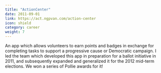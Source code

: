 ```yaml
---
title: "ActionCenter"
date: 2011-09-01
link: https://act.ngpvan.com/action-center
icon: shield
category: career
weight: 7
---
```


An app which allows volunteers to earn points and badges in exchange for completing tasks to support a progressive cause or Democratic campaign. I led the team which developed this app in preparation for a ballot initiative in 2011, and subsequently expanded and generalized it for the 2012 mid-term elections. We won a series of Pollie awards for it!